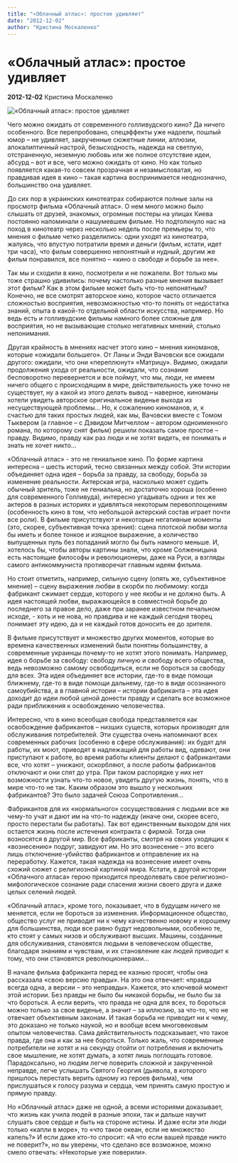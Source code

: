 ```yaml
---
title: "«Облачный атлас»: простое удивляет"
date: "2012-12-02"
author: "Кристина Москаленко"
---
```


# «Облачный атлас»: простое удивляет

**2012-12-02** Кристина Москаленко

![«Облачный атлас»: простое удивляет](http://www.geeksofdoom.com/GoD/img/2012/07/2012-07-26-cloud_atlas_header_2.jpg)

Чего можно ожидать от современного голливудского кино? Да ничего особенного. Все перепробовано, спецэффекты уже надоели, пошлый юмор – не удивляет, закрученные сюжетные линии, аллюзии, апокалиптичный настрой, безысходность, надежда на светлую, отстраненную, неземную любовь или же полное отсутствие идеи, абсурд – вот и все, чего можно ожидать от кино. Но как только появляется какая-то совсем прозрачная и незамысловатая, но правдивая идея в кино – такая картина воспринимается неоднозначно, большинство она удивляет.

До сих пор в украинских кинотеатрах собираются полные залы на просмотр фильма «Облачный атлас». О нем много можно было слышать от друзей, знакомых, огромные постеры на улицах Киева постоянно напоминали о нашумевшем фильме. Но подтолкнуло нас на поход в кинотеатр через несколько недель после премьеры то, что мнения о фильме четко разделились: одни уходят из кинотеатра, жалуясь, что впустую потратили время и деньги (фильм, кстати, идет три часа), что фильм совершенно непонятный и нудный, другим же фильм понравился, все понятно – «кино о свободе и борьбе за нее».

Так мы и сходили в кино, посмотрели и не пожалели. Вот только мы тоже страшно удивились: почему настолько разные мнения вызывает этот фильм? Как в этом фильме может быть что-то непонятным? Конечно, не все смотрят авторское кино, которое часто отличается сложностью восприятия, невозможностью что-то понять от недостатка знаний, опыта в какой-то отдельной области искусства, например. Но ведь есть и голливудские фильмы намного более сложные для восприятия, но не вызывающие столько негативных мнений, столько непонимания.

Другая крайность в мнениях насчет этого кино – мнения киноманов, которые «ожидали большего». От Ланы и Энди Вачовски все ожидали другого: ожидали, что они «переплюнут» «Матрицу». Видимо, ожидали продолжения ухода от реальности, ожидали, что сознание бесповоротно перевернется и все поймут, что мы, люди, не имеем ничего общего с происходящим в мире, действительность уже точно не существует, ну а какой из этого делать вывод – наверное, киноманы хотели увидеть авторское оригинальное виденье выхода из несуществующей проблемы… Но, к сожалению киноманов, и, к счастью для таких простых людей, как мы, Вачовски вместе с Томом Тыквером (а главное – с Дэвидом Митчеллом – автором одноименного романа, по которому снят фильм) решили показать самое простое – правду. Видимо, правду как раз люди и не хотят видеть, ее понимать и знать не хочет никто…

«Облачный атлас» - это не гениальное кино. По форме картина интересна – шесть историй, тесно связанных между собой. Эти истории объединяет одна идея – борьба за правду, за свободу, борьба за изменение реальности. Актерская игра, насколько может судить обычный зритель, тоже не гениальна, но достаточно хороша (особенно для современного Голливуда), интересно угадывать одних и тех же актеров в разных историях и удивляться некоторым перевоплощениям (особенность кино в том, что небольшой актерский состав играет почти все роли). В фильме присутствуют и некоторые негативные моменты (это, скорее, субъективная точка зрения): сцена плотской любви могла бы иметь и более тонкое и изящное выражение, а количество выпущенных пуль без попаданий могло бы быть намного меньше. И, хотелось бы, чтобы авторы картины знали, что кроме Солженицына есть настоящие философы и революционеры, даже на Руси, а взгляды самого антикоммуниста противоречат главным идеям фильма.

Но стоит отметить, например, сильную сцену (опять же, субъективное мнение) – сцену выражения любви в скорби по любимому: когда фабрикант сжимает сердце, которого у нее якобы и не должно быть. А идея настоящей любви, выражающейся в совместной борьбе до последнего за правое дело, даже при заранее известном печальном исходе, - хоть и не нова, но правдива и не каждый сегодня творец понимает эту идею, да и не каждый готов доносить ее до зрителя.

В фильме присутствует и множество других моментов, которые во времена качественных изменений были понятны большинству, а современные украинцы почему-то не хотят этого понимать. Например, идея о борьбе за свободу: свободу личную и свободу всего общества, ведь невозможно самому освободиться, если не бороться за свободу для всех. Эта идея объединяет все истории, где-то в виде помощи ближнему, где-то в виде помощи дальнему, где-то в виде осознанного самоубийства, а в главной истории – истории фабриканта – эта идея доходит до идеи любой ценой донести правду и сделать все возможное ради приближения к освобождению человечества.

Интересно, что в кино всеобщая свобода представляется как освобождение фабрикантов – низших существ, которых производят для обслуживания потребителей. Эти существа очень напоминают всех современных рабочих (особенно в сфере обслуживания): их будят для работы, их моют, приводят в надлежащий для работы вид, одевают, они приступают к работе, во время работы клиенты делают с фабрикантами все, что хотят – унижают, оскорбляют, а после работы фабрикантов отключают и они спят до утра. При таком распорядке у них нет возможности узнать что-то новое, увидеть другую жизнь, понять, что в мире что-то не так. Каким образом это вышло у нескольких фабрикантов? Это было задачей Союза Сопротивления…

Фабрикантов для их «нормального» сосуществования с людьми все же чему-то учат и дают им на что-то надежду (иначе они, скорее всего, просто перестали бы работать). Так вот единственным выходом для них остается жизнь после истечения контракта с фирмой. Тогда они возносятся в другой мир. Все фабриканты, смотря на своих уходящих к «вознесению» подруг, завидуют им. Но это вознесение – это всего лишь отключение-убийство фабрикантов и отправление их на переработку. Кажется, такая надежда на вознесение имеет очень схожий сюжет с религиозной картиной мира. Кстати, в другой истории «Облачного атласа» герою приходится преодолевать свое религиозно-мифологическое сознание ради спасения жизни своего друга и даже целых селений людей.

«Облачный атлас», кроме того, показывает, что в будущем ничего не меняется, если не бороться за изменения. Информационное общество, общество услуг не приводит ни к чему качественно новому и хорошему для большинства, люди все равно будут недовольными, особенно те, кто стоят у самых низов и обслуживают высших. Машины, созданные для обслуживания, становятся людьми в человеческом обществе, благодаря знаниям и чувствам, и их становление как людей приводит к тому, что они становятся революционерами…

В начале фильма фабриканта перед ее казнью просят, чтобы она рассказала «свою версию правды». На это она отвечает: «правда всегда одна, а версии – это неправды». Кажется, это ключевой момент этой истории. Без правды не было бы никакой борьбы, не было бы за что бороться. А если верить, что правда не одна для всех, то бороться можно только за свое виденье, а значит – за иллюзию, за что-то, что не отвечает объективным законам. И такая борьба не приводит ни к чему, это доказано не только наукой, но и вообще всем многовековым опытом человечества. Сама действительность подсказывает, что такое правда, где она и как за нее бороться. Только жаль, что современные потребители не хотят и на секунду отойти от потребления и включить свое мышление, не хотят думать, а хотят лишь поглощать готовое. Парадоксально, но людям легче поверить сложной и закрученной неправде, легче услышать Святого Георгия (дьявола, в которого пришлось перестать верить одному из героев фильма), чем прислушаться к голосу разума и сердца, чем принять самую простую и прямую правду.

Но «Облачный атлас» даже не одной, а всеми историями доказывает, что жизнь как учила людей в разные эпохи, так и дальше научит слушать свое сердце и быть на стороне истины. И даже если эти люди только «капли в море», то «что такое океан, если не множество капель?» И если даже кто-то спросит: «А что если вашей правде никто не поверит?», но вы уверены, что сделано все возможное, можно смело отвечать: «Некоторые уже поверили».